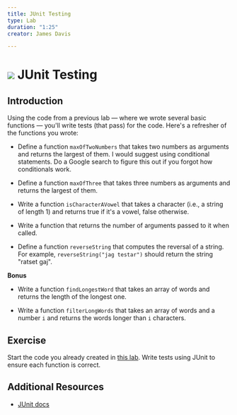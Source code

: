 ```yaml
---
title: JUnit Testing
type: Lab
duration: "1:25"
creator: James Davis

---
```


# ![](https://ga-dash.s3.amazonaws.com/production/assets/logo-9f88ae6c9c3871690e33280fcf557f33.png) JUnit Testing

## Introduction

Using the code from a previous lab — where we wrote several basic functions — you'll write tests (that pass) for the code. Here's a refresher of the functions you wrote:

- Define a function `maxOfTwoNumbers` that takes two numbers as arguments and returns the largest of them. I would suggest using conditional statements. Do a Google search to figure this out if you forgot how conditionals work.

- Define a function `maxOfThree` that takes three numbers as arguments and returns the largest of them.

- Write a function `isCharacterAVowel` that takes a character (i.e., a string of length 1) and returns true if it's a vowel, false otherwise.

- Write a function that returns the number of arguments passed to it when called.

- Define a function `reverseString` that computes the reversal of a string. For example, `reverseString("jag testar")` should return the string "ratset gaj".

**Bonus**

- Write a function `findLongestWord` that takes an array of words and returns the length of the longest one.

- Write a function `filterLongWords` that takes an array of words and a number `i` and returns the words longer than `i` characters.

## Exercise

Start the code you already created in [this lab](https://git.generalassemb.ly/GA-Cognizant/foundational-java/tree/master/java-basics/functions-lab). Write tests using JUnit to ensure each function is correct.

## Additional Resources

- [JUnit docs](https://junit.org/)
